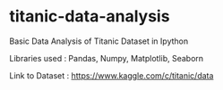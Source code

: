 # titanic-data-analysis

Basic Data Analysis of Titanic Dataset in Ipython

Libraries used : Pandas, Numpy, Matplotlib, Seaborn

Link to Dataset : https://www.kaggle.com/c/titanic/data


